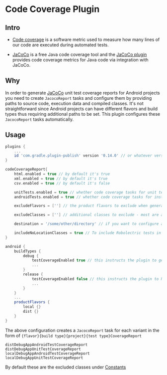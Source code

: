 # Code Coverage Plugin 


## Intro
- [Code coverage](https://en.wikipedia.org/wiki/Code_coverage) is a software metric used to measure how many lines of our code are executed during automated tests.

- [JaCoCo](https://www.eclemma.org/jacoco/trunk/index.html) is a free Java code coverage tool and the [JaCoCo plugin](https://docs.gradle.org/current/userguide/jacoco_plugin.html) provides code coverage metrics for Java code via integration with JaCoCo.

## Why
In order to generate [JaCoCo](https://www.jacoco.org/jacoco/trunk/doc/index.html) unit test coverage reports for Android projects you need to create `JacocoReport` tasks and configure them by providing paths to source code, execution data and compiled classes. It's not straightforward since Android projects can have different flavors and build types thus requiring additional paths to be set. This plugin configures these `JacocoReport` tasks automatically.

## Usage
```groovy
plugins {
    ...
    id 'com.gradle.plugin-publish' version '0.14.0' // or whatever version is most recent
}

codeCoverageReport{
    html.enabled = true // by default it's true
    xml.enabled = true // by default it's true
    csv.enabled = true // by default it's false

    unitTests.enabled = true // whether code coverage tasks for unit tests will be generated
    androidTests.enabled = true // whether code coverage tasks for instrumentation tests will be generated

    excludeFlavors = [''] // the product flavors to exclude when generating the code coverage tasks

    excludeClasses = [''] // additional classes to exclude - most are already catered for

    destination = '/some/other/directory' // if you want to configure a custom path to save the code coverage reports, by default your report gets saved in `[project]/build/jacoco/{flavor}{build type}{project}{test type}CoverageReport`

    includeNoLocationClasses = true // To include Robolectric tests in the Jacoco report this needs to be true
}

android {
    buildTypes {
        debug {
            testCoverageEnabled true // this instructs the plugin to generate code coverage reports for this build type
            ...
        }
        release {
            testCoverageEnabled false // this instructs the plugin to NOT generate code coverage reports for this build type
            ...
        }
    }
    ...
    productFlavors {
        local {}
        dist {}
    }
}
```

The above configuration creates a `JacocoReport` task for each variant in the form of `{flavor}{build type}{project}{test type}CoverageReport`
```
distDebugAppAndroidTestCoverageReport
distDebugAppUnitTestCoverageReport
localDebugAppAndroidTestCoverageReport
localDebugAppUnitTestCoverageReport
```

By default these are the excluded classes under [Constants](https://github.com/AzureAD/android-complete/blob/paul/code-coverage-plugin/plugins/buildsystem/src/main/java/com/microsoft/identity/buildsystem/codecov/Constants.kt#L25)
